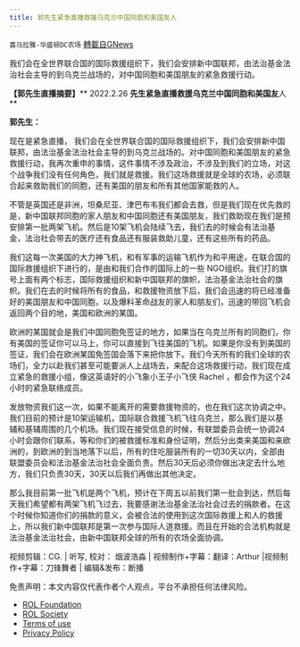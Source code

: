 ```yaml
---
title: 郭先生紧急直播救援乌克兰中国同胞和美国友人
---
```

`喜马拉雅-华盛顿DC农场` [轉載自GNews](https://gnews.org/zh-hans/2072768/)

我们会在全世界联合国的国际救援组织下，我们会安排新中国联邦，由法治基金法治社会主导的到乌克兰战场的，对中国同胞和美国朋友的紧急救援行动。

**【郭先生直播摘要】**** 2022.2.26 ****先生紧急直播救援乌克兰中国同胞和美国友****人**

**郭先生：**

现在是紧急直播， 我们会在全世界联合国的国际救援组织下，我们会安排新中国联邦，由法治基金法治社会主导的到乌克兰战场的。对中国同胞和美国朋友的紧急救援行动，我再次重申的事情，这件事情不涉及政治，不涉及到我们的立场，对这个战争我们没有任何角色，我们就是救援。我们这场救援就是全球的农场，必须联合起来救助我们的同胞，还有美国的朋友和所有其他国家能救的人。

不管是英国还是非洲，坦桑尼亚、津巴布韦我们都会去救，但是我们现在优先救的是，新中国联邦同胞的家人朋友和中国同胞还有美国朋友，我们救助现在我们是预安排第一批两架飞机。然后是10架飞机会陆续飞去，我们去的时候会有法治基金，法治社会带去的医疗还有食品还有服装救助儿童，还有这些所有的药品。

我们这每一次美国的大力神飞机，和有军事的运输飞机作为和平用途，在联合国的国际救援组织下进行的，是由和我们合作的国际上的一些 NGO组织。我们打的旗号上面有两个标志，国际救援组织和新中国联邦的旗帜，法治基金法治社会的旗帜。我们在去的时候将所有的食品，和救援物资放下后，我们会迅速的将已经准备好的美国朋友和中国同胞，以及爆料革命战友的家人和朋友们，迅速的带回飞机会返回两个目的地，美国和欧洲的某国。

欧洲的某国就会是我们中国同胞免签证的地方，如果当在乌克兰所有的同胞们，你有美国的签证你可以马上，你可以直接到飞往美国的飞机。如果是你没有到美国的签证，我们会在欧洲某国免签国会落下来把你放下。我们今天所有的我们全球的农场们，全力以赴我们甚至可能要派人上战场去，来配合这场救援行动，我们现在成立紧急的救援小组，像这英语好的小飞象小王子小飞侠 Rachel ，都会作为这个24小时的紧急联络成员。

发放物资我们这一次，如果不能离开的需要救援物资的，也在我们这次协调之中。我们目前的预计是10架运输机，国际联合救援飞机飞往乌克兰，那么我们是以基辅和基辅周围的几个机场。我们现在接受信息的时候，有联盟委员会统一协调24小时会跟你们联系，等和你们的被救援标准和身份证明，然后分出类来美国和来欧洲的，到欧洲的到当地落下以后，所有的住吃服装所有的一切30天以内，全部由联盟委员会和法治基金法治社会全面负责。然后30天后必须你做出决定去什么地方，我们只负责30天，30天以后我们再做出其他决定。

那么我目前第一批飞机是两个飞机，预计在下周五以前我们第一批会到达，然后每天我们希望都有两架飞机飞过去，我要感谢法治基金法治社会过去的捐款者。在这个时候你知道你们的捐款的意义，会被合法的使用到这次国际救援上和人的救援上，所以我们新中国联邦是第一次参与国际人道救援。而且在开始的合法机构就是法治基金法治社会，由新中国联邦全球的所有的农场全面协调。

视频剪辑：CG. | 听写, 校对： 烟波浩淼 | 视频制作+字幕：翻译：Arthur |视频制作+字幕：刀锋舞者 | 编辑&发布：断播

 

免责声明：本文内容仅代表作者个人观点，平台不承担任何法律风险。

- [ROL Foundation](https://rolfoundation.org/)
- [ROL Society](https://rolsociety.org/)
- [Terms of use](https://gnews.org/terms-of-use-3/)
- [Privacy Policy](https://gnews.org/privacy-policy/)
